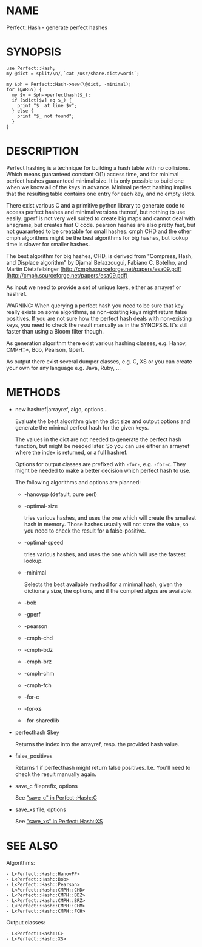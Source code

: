 # NAME

Perfect::Hash - generate perfect hashes

# SYNOPSIS

    use Perfect::Hash;
    my @dict = split/\n/,`cat /usr/share.dict/words`;

    my $ph = Perfect::Hash->new(\@dict, -minimal);
    for (@ARGV) {
      my $v = $ph->perfecthash($_);
      if ($dict[$v] eq $_) {
        print "$_ at line $v";
      } else {
        print "$_ not found";
      }
    }

# DESCRIPTION

Perfect hashing is a technique for building a hash table with no
collisions. Which means guaranteed constant O(1) access time, and for
minimal perfect hashes guaranteed minimal size. It is only possible to
build one when we know all of the keys in advance. Minimal perfect
hashing implies that the resulting table contains one entry for each
key, and no empty slots.

There exist various C and a primitive python library to generate code
to access perfect hashes and minimal versions thereof, but nothing to
use easily. gperf is not very well suited to create big maps and
cannot deal with anagrams, but creates fast C code. pearson hashes are
also pretty fast, but not guaranteed to be creatable for small hashes.
cmph CHD and the other cmph algorithms might be the best algorithms
for big hashes, but lookup time is slower for smaller hashes.

The best algorithm for big hashes, CHD, is derived from
"Compress, Hash, and Displace algorithm" by Djamal Belazzougui,
Fabiano C. Botelho, and Martin Dietzfelbinger
[http://cmph.sourceforge.net/papers/esa09.pdf](http://cmph.sourceforge.net/papers/esa09.pdf)

As input we need to provide a set of unique keys, either as arrayref
or hashref.

WARNING: When querying a perfect hash you need to be sure that key
really exists on some algorithms, as non-existing keys might return
false positives.  If you are not sure how the perfect hash deals with
non-existing keys, you need to check the result manually as in the
SYNOPSIS.  It's still faster than using a Bloom filter though.

As generation algorithm there exist various hashing classes,
e.g. Hanov, CMPH::\*, Bob, Pearson, Gperf.

As output there exist several dumper classes, e.g. C, XS or
you can create your own for any language e.g. Java, Ruby, ...

# METHODS

- new hashref|arrayref, algo, options...

    Evaluate the best algorithm given the dict size and output options and 
    generate the minimal perfect hash for the given keys. 

    The values in the dict are not needed to generate the perfect hash function,
    but might be needed later. So you can use either an arrayref where the index
    is returned, or a full hashref.

    Options for output classes are prefixed with `-for-`,
    e.g. `-for-c`. They might be needed to make a better decision which
    perfect hash to use.

    The following algorithms and options are planned:

    - \-hanovpp (default, pure perl)
    - \-optimal-size

        tries various hashes, and uses the one which will create the smallest
        hash in memory. Those hashes usually will not store the value, so you
        need to check the result for a false-positive.

    - \-optimal-speed

        tries various hashes, and uses the one which will use the fastest
        lookup.

    - \-minimal

        Selects the best available method for a minimal hash, given the
        dictionary size, the options, and if the compiled algos are available.

    - \-bob
    - \-gperf
    - \-pearson
    - \-cmph-chd
    - \-cmph-bdz
    - \-cmph-brz
    - \-cmph-chm
    - \-cmph-fch
    - \-for-c
    - \-for-xs
    - \-for-sharedlib

- perfecthash $key

    Returns the index into the arrayref, resp. the provided hash value.

- false\_positives

    Returns 1 if perfecthash might return false positives. I.e. You'll need to check
    the result manually again.

- save\_c fileprefix, options

    See ["save_c" in Perfect::Hash::C](https://metacpan.org/pod/Perfect::Hash::C#save_c)

- save\_xs file, options

    See ["save_xs" in Perfect::Hash::XS](https://metacpan.org/pod/Perfect::Hash::XS#save_xs)

# SEE ALSO

Algorithms:

    - L<Perfect::Hash::HanovPP>
    - L<Perfect::Hash::Bob>
    - L<Perfect::Hash::Pearson>
    - L<Perfect::Hash::CMPH::CHD>
    - L<Perfect::Hash::CMPH::BDZ>
    - L<Perfect::Hash::CMPH::BRZ>
    - L<Perfect::Hash::CMPH::CHM>
    - L<Perfect::Hash::CMPH::FCH>

Output classes:

    - L<Perfect::Hash::C>
    - L<Perfect::Hash::XS>
